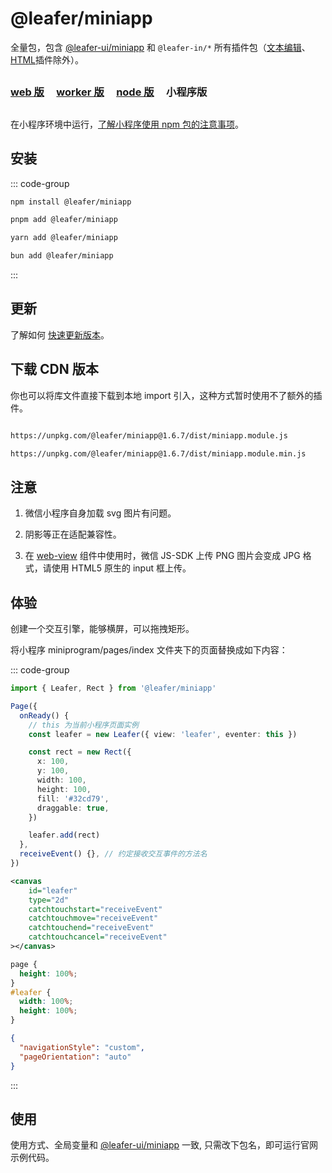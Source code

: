 # @leafer/miniapp

全量包，包含 [@leafer-ui/miniapp](/guide/install/ui/miniapp/start.md) 和 `@leafer-in/*` 所有插件包（[文本编辑](/plugin/in/text-editor/index.md)、[HTML](/plugin/in/html/index.md)插件除外）。

##

### [web 版](/guide/install/leafer/start.md) &nbsp; &nbsp; [worker 版](/guide/install/leafer/worker/start.md) &nbsp; &nbsp; [node 版](/guide/install/leafer/node/start.md) &nbsp; &nbsp; 小程序版

##

在小程序环境中运行，[了解小程序使用 npm 包的注意事项](https://developers.weixin.qq.com/miniprogram/dev/devtools/npm.html)。

## 安装

::: code-group

```sh [npm]
npm install @leafer/miniapp
```

```sh [pnpm]
pnpm add @leafer/miniapp
```

```sh [yarn]
yarn add @leafer/miniapp
```

```sh [bun]
bun add @leafer/miniapp
```

:::

## 更新

了解如何 [快速更新版本](/guide/update.md)。

## 下载 CDN 版本

你也可以将库文件直接下载到本地 import 引入，这种方式暂时使用不了额外的插件。

```sh

https://unpkg.com/@leafer/miniapp@1.6.7/dist/miniapp.module.js

https://unpkg.com/@leafer/miniapp@1.6.7/dist/miniapp.module.min.js


```

## 注意

1. 微信小程序自身加载 svg 图片有问题。

2. 阴影等正在适配兼容性。

3. 在 [web-view](https://developers.weixin.qq.com/miniprogram/dev/component/web-view.html) 组件中使用时，微信 JS-SDK 上传 PNG 图片会变成 JPG 格式，请使用 HTML5 原生的 input 框上传。

## 体验

创建一个交互引擎，能够横屏，可以拖拽矩形。

将小程序 miniprogram/pages/index 文件夹下的页面替换成如下内容：

::: code-group

```ts [index.ts]
import { Leafer, Rect } from '@leafer/miniapp'

Page({
  onReady() {
    // this 为当前小程序页面实例
    const leafer = new Leafer({ view: 'leafer', eventer: this })

    const rect = new Rect({
      x: 100,
      y: 100,
      width: 100,
      height: 100,
      fill: '#32cd79',
      draggable: true,
    })

    leafer.add(rect)
  },
  receiveEvent() {}, // 约定接收交互事件的方法名
})
```

```xml [index.wxml]
<canvas
    id="leafer"
    type="2d"
    catchtouchstart="receiveEvent"
    catchtouchmove="receiveEvent"
    catchtouchend="receiveEvent"
    catchtouchcancel="receiveEvent"
></canvas>
```

```css [index.wxss]
page {
  height: 100%;
}
#leafer {
  width: 100%;
  height: 100%;
}
```

```json [index.json]
{
  "navigationStyle": "custom",
  "pageOrientation": "auto"
}
```

:::

## 使用

使用方式、全局变量和 [@leafer-ui/miniapp](/guide/install/ui/miniapp/start.md) 一致, 只需改下包名，即可运行官网示例代码。
